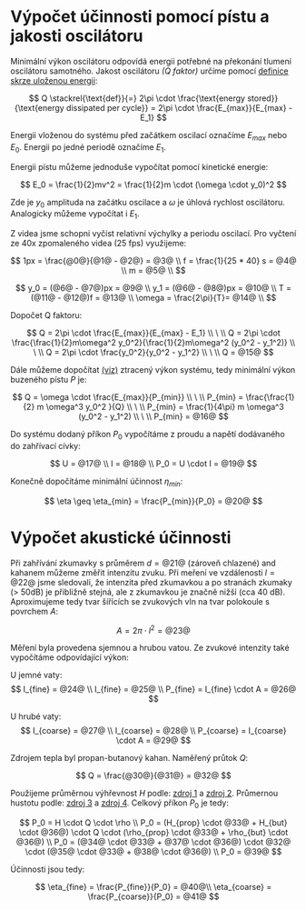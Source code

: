 # Výpočet účinnosti pomocí pístu a jakosti oscilátoru

Minimální výkon oscilátoru odpovídá energii potřebné na překonání tlumení oscilátoru samotného. Jakost oscilátoru _(Q faktor)_ určíme pomocí [definice skrze uloženou energii](https://en.wikipedia.org/wiki/Q_factor#Stored_energy_definition):

$$
Q \stackrel{\text{def}}{=}
2\pi \cdot \frac{\text{energy stored}}{\text{energy dissipated per cycle}}
= 2\pi \cdot \frac{E_{max}}{E_{max} - E_1}
$$

Energii vloženou do systému před začátkem oscilací označíme $E_{max}$ nebo $E_0$. Energii po jedné periodě označíme $E_1$.

Energii pístu můžeme jednoduše vypočítat pomocí kinetické energie:

$$
E_0 = \frac{1}{2}mv^2 = \frac{1}{2}m \cdot (\omega \cdot y_0)^2
$$

Zde je $y_0$ amplituda na začátku oscilace a $\omega$ je úhlová rychlost oscilátoru. Analogicky můžeme vypočítat i $E_1$.

Z videa jsme schopni vyčíst relativní výchylky a periodu oscilací. Pro vyčtení ze 40x zpomaleného videa (25 fps) využijeme:

$$
1px = \frac{@0@}{@1@ - @2@} = @3@            \\
f = \frac{1}{25 * 40} s = @4@                     \\
m = @5@                                      \\
$$

$$
y_0 = (@6@ - @7@)px = @9@                              \\
y_1 = (@6@ - @8@)px = @10@                              \\
T = (@11@ - @12@)f = @13@                        \\
\omega = \frac{2\pi}{T}= @14@                       \\
$$

Dopočet Q faktoru:

$$
Q = 2\pi \cdot \frac{E_{max}}{E_{max} - E_1} \\ \ \\
Q = 2\pi \cdot \frac{\frac{1}{2}m\omega^2 y_0^2}{\frac{1}{2}m\omega^2 (y_0^2 - y_1^2)}  \\ \ \\
Q = 2\pi \cdot \frac{y_0^2}{y_0^2 - y_1^2}  \\ \ \\
Q = @15@
$$

Dále můžeme dopočítat [(viz)](https://en.wikipedia.org/wiki/Q_factor#Stored_energy_definition) ztracený výkon systému, tedy minimální výkon buzeného pístu $P$ je:

$$
Q = \omega \cdot \frac{E_{max}}{P_{min}} \\ \ \\
P_{min} = \frac{\frac{1}{2} m \omega^3 y_0^2 }{Q} \\ \ \\
P_{min} = \frac{1}{4\pi} m \omega^3 (y_0^2 - y_1^2)  \\ \ \\
P_{min} = @16@ 
$$

Do systému dodaný příkon $P_0$ vypočítáme z proudu a napětí dodávaného do zahřívací cívky:

$$
U = @17@ \\
I = @18@ \\
P_0 = U \cdot I = @19@
$$

Konečně dopočítáme minimální účinnost $\eta_{min}$:

$$
\eta \geq \eta_{min} = \frac{P_{min}}{P_0} = @20@
$$

# Výpočet akustické účinnosti

Při zahřívání zkumavky s průměrem $d = @21@$ (zároveň chlazené) and kahanem můžeme změřit intenzitu zvuku. Při meření ve vzdálenosti $l = @22@$ jsme sledovali, že intenzita před zkumavkou a po stranách zkumaky (> 50dB) je přibližně stejná, ale z zkumavkou je značně nižší (cca 40 dB). Aproximujeme tedy tvar šířících se zvukových vln na tvar polokoule s povrchem $A$:

$$
A = 2\pi \cdot l^2 = @23@ 
$$

Měření byla provedena sjemnou a hrubou vatou. Ze zvukové intenzity také vypočítáme odpovídající výkon:

U jemné vaty:
$$
I_{fine} = @24@ \\
I_{fine} = @25@ \\
P_{fine} = I_{fine} \cdot A = @26@
$$

U hrubé vaty:
$$
I_{coarse} = @27@ \\
I_{coarse} = @28@ \\
P_{coarse} = I_{coarse} \cdot A = @29@
$$

Zdrojem tepla byl propan-butanový kahan. Naměřený průtok $Q$:

$$
Q = \frac{@30@}{@31@} = @32@
$$

Použijeme průměrnou výhřevnost $H$ podle: [zdroj 1](https://www.motoobchod.cz/plynova-kartuse-coleman-c300-240g-propan-butan-p65085/) a [zdroj 2](https://www.primagas.cz/co-je-lpg). Průmernou hustotu podle: [zdroj 3](https://cs.wikipedia.org/wiki/Propan) a [zdroj 4](https://cs.wikipedia.org/wiki/Butan). Celkový příkon $P_0$ je tedy:

$$
P_0 = H \cdot Q \cdot \rho \\
P_0 = (H_{prop} \cdot @33@ +  H_{but} \cdot @36@) \cdot Q \cdot (\rho_{prop} \cdot @33@ +  \rho_{but} \cdot @36@) \\
P_0 = (@34@ \cdot @33@ + @37@ \cdot @36@) \cdot @32@ \cdot (@35@ \cdot @33@ + @38@ \cdot @36@) \\
P_0 = @39@
$$

Účinnosti jsou tedy:

$$
\eta_{fine}   = \frac{P_{fine}}{P_0} = @40@\\
\eta_{coarse} = \frac{P_{coarse}}{P_0} = @41@
$$